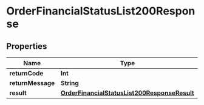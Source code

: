 

# OrderFinancialStatusList200Response


## Properties

Name | Type | Description | Notes
------------ | ------------- | ------------- | -------------
**returnCode** | **Int** |  |  [optional]
**returnMessage** | **String** |  |  [optional]
**result** | [**OrderFinancialStatusList200ResponseResult**](OrderFinancialStatusList200ResponseResult.md) |  |  [optional]




